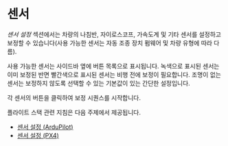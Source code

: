# 센서

_센서 설정_ 섹션에서는 차량의 나침반, 자이로스코프, 가속도계 및 기타 센서를 설정하고 보정할 수 있습니다(사용 가능한 센서는 자동 조종 장치 펌웨어 및 차량 유형에 따라 다름).

사용 가능한 센서는 사이드바 옆에 버튼 목록으로 표시됩니다.
녹색으로 표시된 센서는 이미 보정된 반면 빨간색으로 표시된 센서는 비행 전에 보정이 필요합니다.
조명이 없는 센서는 보정하지 않도록 선택할 수 있는 기본값이 있는 간단한 설정입니다.

각 센서의 버튼을 클릭하여 보정 시퀀스를 시작합니다.

플라이트 스택 관련 지침은 다음 주제에서 제공됩니다.

- [센서 설정 (ArduPilot)](../setup_view/sensors_ardupilot.md)
- [센서 설정 (PX4)](../setup_view/sensors_px4.md)
